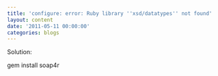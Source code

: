 ```yaml
---
title: 'configure: error: Ruby library ''xsd/datatypes'' not found'
layout: content
date: '2011-05-11 00:00:00'
categories: blogs
---
```


Solution:

gem install soap4r